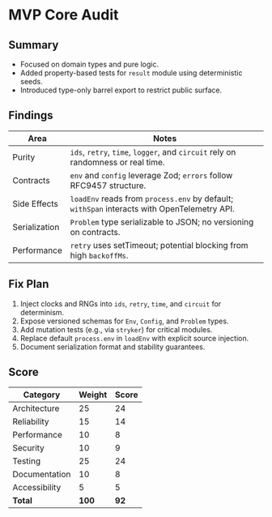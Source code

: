 # MVP Core Audit

## Summary
- Focused on domain types and pure logic.
- Added property-based tests for `result` module using deterministic seeds.
- Introduced type-only barrel export to restrict public surface.

## Findings
| Area | Notes |
|---|---|
| Purity | `ids`, `retry`, `time`, `logger`, and `circuit` rely on randomness or real time. |
| Contracts | `env` and `config` leverage Zod; `errors` follow RFC9457 structure. |
| Side Effects | `loadEnv` reads from `process.env` by default; `withSpan` interacts with OpenTelemetry API. |
| Serialization | `Problem` type serializable to JSON; no versioning on contracts. |
| Performance | `retry` uses setTimeout; potential blocking from high `backoffMs`. |

## Fix Plan
1. Inject clocks and RNGs into `ids`, `retry`, `time`, and `circuit` for determinism.
2. Expose versioned schemas for `Env`, `Config`, and `Problem` types.
3. Add mutation tests (e.g., via `stryker`) for critical modules.
4. Replace default `process.env` in `loadEnv` with explicit source injection.
5. Document serialization format and stability guarantees.

## Score
| Category | Weight | Score |
|---|---|---|
| Architecture | 25 | 24 |
| Reliability | 15 | 14 |
| Performance | 10 | 8 |
| Security | 10 | 9 |
| Testing | 25 | 24 |
| Documentation | 10 | 8 |
| Accessibility | 5 | 5 |
| **Total** | **100** | **92** |

